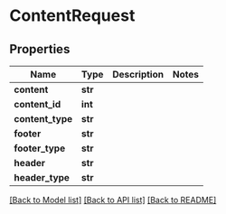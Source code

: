 # ContentRequest

## Properties
Name | Type | Description | Notes
------------ | ------------- | ------------- | -------------
**content** | **str** |  | 
**content_id** | **int** |  | 
**content_type** | **str** |  | 
**footer** | **str** |  | 
**footer_type** | **str** |  | 
**header** | **str** |  | 
**header_type** | **str** |  | 

[[Back to Model list]](../README.md#documentation-for-models) [[Back to API list]](../README.md#documentation-for-api-endpoints) [[Back to README]](../README.md)

